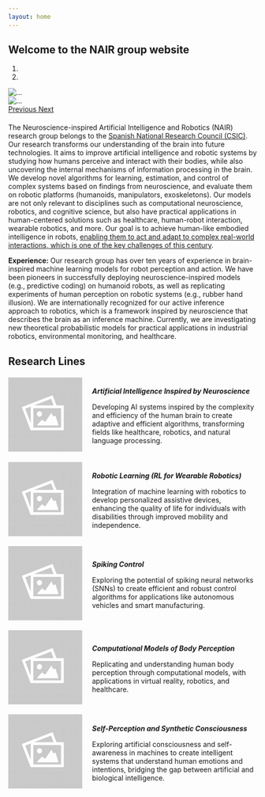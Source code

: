 ```yaml
---
layout: home
---
```



<link rel="stylesheet" href="css/bootstrap-carousel.css">

<style>
.research-line-header {
            cursor: pointer;
            padding: 10px;
            background-color: #f0f0f0;
            border: 1px solid #ccc;
            margin-top: 5px;
        }

        .research-line-header:hover {
            background-color: #e9e9e9;
        }

        .research-content {
            padding: 10px;
            border: 1px solid #ddd;
            border-top: none;
        }

        #research-lines-nav button {
            margin: 0 10px;
            color: #333;
            background-color: #fff;
            border: 1px solid #ddd;
        }

        #research-lines-nav button.active {
            color: #fff;
            background-color: #007bff;
            border-color: #007bff;
        }

        .research-content {
            padding: 20px;
            border: 1px solid #ddd;
            margin-top: 10px;
            display: none; /* Initially hide all */
        }

        .research-content.active {
            display: block; /* Show active content */
        }

        .card {
            margin-top: 20px;
            display: flex;
            align-items: center;
        }

        .card img {
            height: 150px;
            width: 150px;
            object-fit: cover;
            margin-right: 20px;
        }

        .card-body {
            padding: 0;
        }

        .card-title {
            margin-bottom: 15px;
        }
</style>

## Welcome to the NAIR group website

<div id="carouselExampleIndicators" class="carousel slide" data-ride="carousel" style="margin-bottom: 20px;">
    <ol class="carousel-indicators">
        <li data-target="#carouselExampleIndicators" data-slide-to="0" class="active"></li>
        <li data-target="#carouselExampleIndicators" data-slide-to="1"></li>
    </ol>
    <div class="carousel-inner">
        <div class="carousel-item active">
            <img src="/images/home-slider/f.elconfidencial.com_original_42e_f46_45a_42ef4645abb3c89a61db4fd111641a44.jpg" class="d-block w-100" alt="...">
        </div>
        <div class="carousel-item">
            <img src="/images/home-slider/Robots-inventores-imitaran-la-forma-de-crear-herramientas-de-los-humanos-primitivos.jpg" class="d-block w-100" alt="...">
        </div>
    </div>
    <a class="carousel-control-prev" href="#carouselExampleIndicators" role="button" data-slide="prev">
        <span class="carousel-control-prev-icon" aria-hidden="true"></span>
        <span class="sr-only">Previous</span>
    </a>
    <a class="carousel-control-next" href="#carouselExampleIndicators" role="button" data-slide="next">
        <span class="carousel-control-next-icon" aria-hidden="true"></span>
        <span class="sr-only">Next</span>
    </a>
</div>


The Neuroscience-inspired Artificial Intelligence and Robotics (NAIR) research group belongs to the [Spanish National Research Council (CSIC)](https://www.csic.es/en/csic). Our research transforms our understanding of the brain into future technologies. It aims to improve artificial intelligence and robotic systems by studying how humans perceive and interact with their bodies, while also uncovering the internal mechanisms of information processing in the brain. We develop novel algorithms for learning, estimation, and control of complex systems based on findings from neuroscience, and evaluate them on robotic platforms (humanoids, manipulators, exoskeletons). Our models are not only relevant to disciplines such as computational neuroscience, robotics, and cognitive science, but also have practical applications in human-centered solutions such as healthcare, human-robot interaction, wearable robotics, and more. Our goal is to achieve human-like embodied intelligence in robots, <ins>enabling them to act and adapt to complex real-world interactions, which is one of the key challenges of this century</ins>.

**Experience:** Our research group has over ten years of experience in brain-inspired machine learning models for robot perception and action. We have been pioneers in successfully deploying neuroscience-inspired models (e.g., predictive coding) on humanoid robots, as well as replicating experiments of human perception on robotic systems (e.g., rubber hand illusion). We are internationally recognized for our active inference approach to robotics, which is a framework inspired by neuroscience that describes the brain as an inference machine. Currently, we are investigating new theoretical probabilistic models for practical applications in industrial robotics, environmental monitoring, and healthcare.

<div class="container">
    <h2 class="text-center">Research Lines</h2>
    <div class="row">
        <div class="col-md-6">
            <div class="card">
                <img src="images/research-lines/empty.jpg" class="card-img-left" alt="AI Inspired by Neuroscience">
                <div class="card-body">
                    <h5 class="card-title">Artificial Intelligence Inspired by Neuroscience</h5>
                    <p class="card-text">Developing AI systems inspired by the complexity and efficiency of the human brain to create adaptive and efficient algorithms, transforming fields like healthcare, robotics, and natural language processing.</p>
                </div>
            </div>
        </div>
        <div class="col-md-6">
            <div class="card">
                <img src="images/research-lines/empty.jpg" class="card-img-left" alt="Robotic Learning">
                <div class="card-body">
                    <h5 class="card-title">Robotic Learning (RL for Wearable Robotics)</h5>
                    <p class="card-text">Integration of machine learning with robotics to develop personalized assistive devices, enhancing the quality of life for individuals with disabilities through improved mobility and independence.</p>
                </div>
            </div>
        </div>
        <div class="col-md-6">
            <div class="card">
                <img src="images/research-lines/empty.jpg" class="card-img-left" alt="Spiking Control">
                <div class="card-body">
                    <h5 class="card-title">Spiking Control</h5>
                    <p class="card-text">Exploring the potential of spiking neural networks (SNNs) to create efficient and robust control algorithms for applications like autonomous vehicles and smart manufacturing.</p>
                </div>
            </div>
        </div>
        <div class="col-md-6">
            <div class="card">
                <img src="images/research-lines/empty.jpg" class="card-img-left" alt="Computational Models of Body Perception">
                <div class="card-body">
                    <h5 class="card-title">Computational Models of Body Perception</h5>
                    <p class="card-text">Replicating and understanding human body perception through computational models, with applications in virtual reality, robotics, and healthcare.</p>
                </div>
            </div>
        </div>
        <div class="col-md-6">
            <div class="card">
                <img src="images/research-lines/empty.jpg" class="card-img-left" alt="Self-Perception and Synthetic Consciousness">
                <div class="card-body">
                    <h5 class="card-title">Self-Perception and Synthetic Consciousness</h5>
                    <p class="card-text">Exploring artificial consciousness and self-awareness in machines to create intelligent systems that understand human emotions and intentions, bridging the gap between artificial and biological intelligence.</p>
                </div>
            </div>
        </div>
    </div>
</div>

<script src="https://code.jquery.com/jquery-3.3.1.min.js"></script>
<script src="https://stackpath.bootstrapcdn.com/bootstrap/4.3.1/js/bootstrap.min.js"></script>


